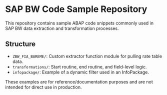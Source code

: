 # SAP BW Code Sample Repository

This repository contains sample ABAP code snippets commonly used in SAP BW data extraction and transformation processes.

## Structure
- `ZBW_FIA_BAREME/`: Custom extractor function module for pulling rate table data.
- `transformations/`: Start routine, end routine, and field-level logic.
- `infopackage/`: Example of a dynamic filter used in an InfoPackage.

These examples are for reference/documentation purposes and are not intended for direct use in production.
